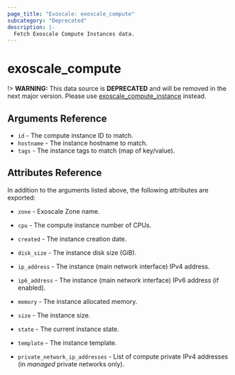 ```yaml
---
page_title: "Exoscale: exoscale_compute"
subcategory: "Deprecated"
description: |-
  Fetch Exoscale Compute Instances data.
---
```


# exoscale\_compute

!> **WARNING:** This data source is **DEPRECATED** and will be removed in the next major version. Please use [exoscale_compute_instance](./compute_instance.md) instead.

## Arguments Reference

* `id` - The compute instance ID to match.
* `hostname` - The instance hostname to match.
* `tags` - The instance tags to match (map of key/value).


## Attributes Reference

In addition to the arguments listed above, the following attributes are exported:

* `zone` - Exoscale Zone name.
* `cpu` - The compute instance number of CPUs.
* `created` - The instance creation date.
* `disk_size` - The instance disk size (GiB).
* `ip_address` - The instance (main network interface) IPv4 address.
* `ip6_address` - The instance (main network interface) IPv6 address (if enabled).
* `memory` - The instance allocated memory.
* `size` - The instance size.
* `state` - The current instance state.
* `template` - The instance template.

* `private_network_ip_addresses` - List of compute private IPv4 addresses (in *managed* private networks only).

